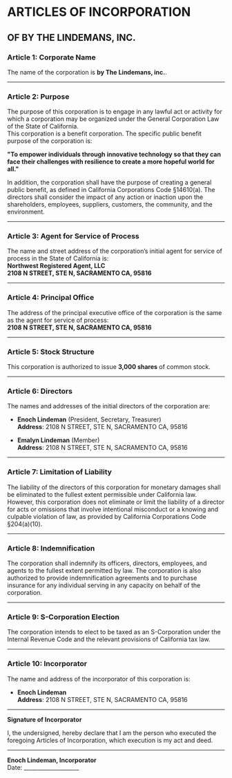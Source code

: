 # ARTICLES OF INCORPORATION  
## OF BY THE LINDEMANS, INC.

### Article 1: Corporate Name
The name of the corporation is **by The Lindemans, inc.**.

---

### Article 2: Purpose
The purpose of this corporation is to engage in any lawful act or activity for which a corporation may be organized under the General Corporation Law of the State of California.  
This corporation is a benefit corporation. The specific public benefit purpose of the corporation is:

**"To empower individuals through innovative technology so that they can face their challenges with resilience to create a more hopeful world for all."**

In addition, the corporation shall have the purpose of creating a general public benefit, as defined in California Corporations Code §14610(a). The directors shall consider the impact of any action or inaction upon the shareholders, employees, suppliers, customers, the community, and the environment.

---

### Article 3: Agent for Service of Process
The name and street address of the corporation’s initial agent for service of process in the State of California is:  
**Northwest Registered Agent, LLC**  
**2108 N STREET, STE N, SACRAMENTO CA, 95816**

---

### Article 4: Principal Office
The address of the principal executive office of the corporation is the same as the agent for service of process:  
**2108 N STREET, STE N, SACRAMENTO CA, 95816**

---

### Article 5: Stock Structure
This corporation is authorized to issue **3,000 shares** of common stock.

---

### Article 6: Directors
The names and addresses of the initial directors of the corporation are:

- **Enoch Lindeman** (President, Secretary, Treasurer)  
  **Address**: 2108 N STREET, STE N, SACRAMENTO CA, 95816

- **Emalyn Lindeman** (Member)  
  **Address**: 2108 N STREET, STE N, SACRAMENTO CA, 95816

---

### Article 7: Limitation of Liability
The liability of the directors of this corporation for monetary damages shall be eliminated to the fullest extent permissible under California law. However, this corporation does not eliminate or limit the liability of a director for acts or omissions that involve intentional misconduct or a knowing and culpable violation of law, as provided by California Corporations Code §204(a)(10).

---

### Article 8: Indemnification
The corporation shall indemnify its officers, directors, employees, and agents to the fullest extent permitted by law. The corporation is also authorized to provide indemnification agreements and to purchase insurance for any individual serving in any capacity on behalf of the corporation.

---

### Article 9: S-Corporation Election
The corporation intends to elect to be taxed as an S-Corporation under the Internal Revenue Code and the relevant provisions of California tax law.

---

### Article 10: Incorporator
The name and address of the incorporator of this corporation is:

- **Enoch Lindeman**  
  **Address**: 2108 N STREET, STE N, SACRAMENTO CA, 95816

---

**Signature of Incorporator**

I, the undersigned, hereby declare that I am the person who executed the foregoing Articles of Incorporation, which execution is my act and deed.

______________________________  
**Enoch Lindeman, Incorporator**  
Date: ____________________
